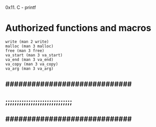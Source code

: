 0x11. C - printf

# Authorized functions and macros
    write (man 2 write)
    malloc (man 3 malloc)
    free (man 3 free)
    va_start (man 3 va_start)
    va_end (man 3 va_end)
    va_copy (man 3 va_copy)
    va_arg (man 3 va_arg)
## ############################# ##
## ;;;;;;;;;;;;;;;;;;;;;;;;;;;;; ##
## ############################# ##
